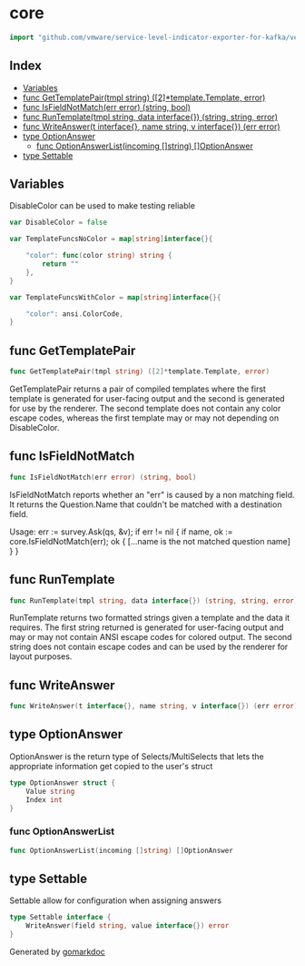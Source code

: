 <!-- Code generated by gomarkdoc. DO NOT EDIT -->

# core

```go
import "github.com/vmware/service-level-indicator-exporter-for-kafka/vendor/github.com/AlecAivazis/survey/v2/core"
```

## Index

- [Variables](<#variables>)
- [func GetTemplatePair(tmpl string) ([2]*template.Template, error)](<#func-gettemplatepair>)
- [func IsFieldNotMatch(err error) (string, bool)](<#func-isfieldnotmatch>)
- [func RunTemplate(tmpl string, data interface{}) (string, string, error)](<#func-runtemplate>)
- [func WriteAnswer(t interface{}, name string, v interface{}) (err error)](<#func-writeanswer>)
- [type OptionAnswer](<#type-optionanswer>)
  - [func OptionAnswerList(incoming []string) []OptionAnswer](<#func-optionanswerlist>)
- [type Settable](<#type-settable>)


## Variables

DisableColor can be used to make testing reliable

```go
var DisableColor = false
```

```go
var TemplateFuncsNoColor = map[string]interface{}{

    "color": func(color string) string {
        return ""
    },
}
```

```go
var TemplateFuncsWithColor = map[string]interface{}{

    "color": ansi.ColorCode,
}
```

## func GetTemplatePair

```go
func GetTemplatePair(tmpl string) ([2]*template.Template, error)
```

GetTemplatePair returns a pair of compiled templates where the first template is generated for user\-facing output and the second is generated for use by the renderer. The second template does not contain any color escape codes, whereas the first template may or may not depending on DisableColor.

## func IsFieldNotMatch

```go
func IsFieldNotMatch(err error) (string, bool)
```

IsFieldNotMatch reports whether an "err" is caused by a non matching field. It returns the Question.Name that couldn't be matched with a destination field.

Usage: err := survey.Ask\(qs, &v\); if err \!= nil \{ if name, ok := core.IsFieldNotMatch\(err\); ok \{ \[...name is the not matched question name\] \} \}

## func RunTemplate

```go
func RunTemplate(tmpl string, data interface{}) (string, string, error)
```

RunTemplate returns two formatted strings given a template and the data it requires. The first string returned is generated for user\-facing output and may or may not contain ANSI escape codes for colored output. The second string does not contain escape codes and can be used by the renderer for layout purposes.

## func WriteAnswer

```go
func WriteAnswer(t interface{}, name string, v interface{}) (err error)
```

## type OptionAnswer

OptionAnswer is the return type of Selects/MultiSelects that lets the appropriate information get copied to the user's struct

```go
type OptionAnswer struct {
    Value string
    Index int
}
```

### func OptionAnswerList

```go
func OptionAnswerList(incoming []string) []OptionAnswer
```

## type Settable

Settable allow for configuration when assigning answers

```go
type Settable interface {
    WriteAnswer(field string, value interface{}) error
}
```



Generated by [gomarkdoc](<https://github.com/princjef/gomarkdoc>)
